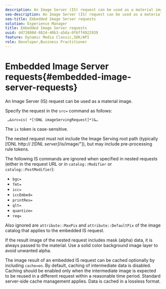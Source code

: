 ```yaml
---
description: An Image Server (IS) request can be used as a material image.
seo-description: An Image Server (IS) request can be used as a material image.
seo-title: Embedded Image Server requests
solution: Experience Manager
title: Embedded Image Server requests
uuid: dd72880d-8824-40b3-a5da-0f6ff4922939
feature: Dynamic Media Classic,SDK/API
role: Developer,Business Practitioner
---
```


# Embedded Image Server requests{#embedded-image-server-requests}

An Image Server (IS) request can be used as a material image.

Specify the request in the `src=` command as follows:

` …&src=is( *[!DNL imageServingRequest]*)&…`

The `is` token is case-sensitive.

The nested request must not include the Image Serving root path (typically [!DNL http:// *[!DNL server]*/is/image/"]), but may include pre-processing rule tokens.

The following IS commands are ignored when specified in nested requests (either in the request URL or in `catalog::Modifier` or `catalog::PostModifier`):

* `bgc=` 
* `fmt=` 
* `icc=` 
* `iccEmbed=` 
* `printRes=` 
* `qlt=` 
* `quantize=` 
* `req=`

Also ignored are `attribute::MaxPix` and `attribute::DefaultPix` of the image catalog that applies to the embedded IS request.

If the result image of the nested request includes mask (alpha) data, it is always passed to the material. Use a solid color background image layer to avoid unwanted alpha.

The image result of an embedded IS request can be cached optionally by including `cache=on`. By default, caching of intermediate data is disabled. Caching should be enabled only when the intermediate image is expected to be reused in a different request within a reasonable time period. Standard server-side cache management applies. Data is cached in a lossless format. 
